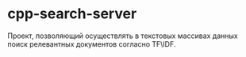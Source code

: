 # cpp-search-server
Проект, позволяющий осуществлять в текстовых массивах данных поиск релевантных документов согласно TF\IDF.
